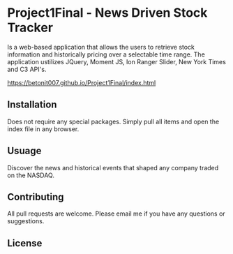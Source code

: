 # Project1Final - News Driven Stock Tracker
Is a web-based application that allows the users to retrieve stock information and historically pricing over a 
selectable time range. The application ustilizes JQuery, Moment JS, Ion Ranger Slider, New York Times and C3 API's.

https://betonit007.github.io/Project1Final/index.html


## Installation
Does not require any special packages. Simply pull all items and open the index file in any browser.

## Usuage
Discover the news and historical events that shaped any company traded on the NASDAQ.

## Contributing
All pull requests are welcome. Please email me if you have any questions or suggestions.

## License

